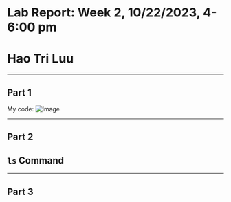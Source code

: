 # Lab Report: Week 2, 10/22/2023, 4-6:00 pm
# Hao Tri Luu

---
## Part 1
My code:
![Image]()

---
## Part 2
## **```ls``` Command**

---
## Part 3

